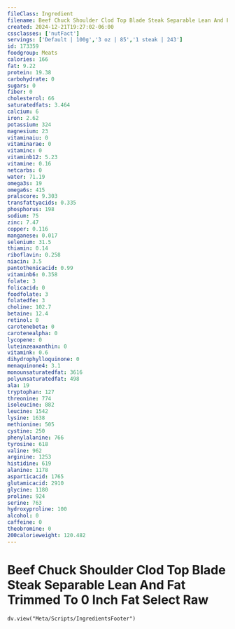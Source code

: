 ```yaml
---
fileClass: Ingredient
filename: Beef Chuck Shoulder Clod Top Blade Steak Separable Lean And Fat Trimmed To 0 Inch Fat Select Raw
created: 2024-12-21T19:27:02-06:00
cssclasses: ['nutFact']
servings: ['Default | 100g','3 oz | 85','1 steak | 243']
id: 173359
foodgroup: Meats
calories: 166
fat: 9.22
protein: 19.38
carbohydrate: 0
sugars: 0
fiber: 0
cholesterol: 66
saturatedfats: 3.464
calcium: 6
iron: 2.62
potassium: 324
magnesium: 23
vitaminaiu: 0
vitaminarae: 0
vitaminc: 0
vitaminb12: 5.23
vitamine: 0.16
netcarbs: 0
water: 71.19
omega3s: 19
omega6s: 415
pralscore: 9.303
transfattyacids: 0.335
phosphorus: 198
sodium: 75
zinc: 7.47
copper: 0.116
manganese: 0.017
selenium: 31.5
thiamin: 0.14
riboflavin: 0.258
niacin: 3.5
pantothenicacid: 0.99
vitaminb6: 0.358
folate: 3
folicacid: 0
foodfolate: 3
folatedfe: 3
choline: 102.7
betaine: 12.4
retinol: 0
carotenebeta: 0
carotenealpha: 0
lycopene: 0
luteinzeaxanthin: 0
vitamink: 0.6
dihydrophylloquinone: 0
menaquinone4: 3.1
monounsaturatedfat: 3616
polyunsaturatedfat: 498
ala: 19
tryptophan: 127
threonine: 774
isoleucine: 882
leucine: 1542
lysine: 1638
methionine: 505
cystine: 250
phenylalanine: 766
tyrosine: 618
valine: 962
arginine: 1253
histidine: 619
alanine: 1178
asparticacid: 1765
glutamicacid: 2910
glycine: 1180
proline: 924
serine: 763
hydroxyproline: 100
alcohol: 0
caffeine: 0
theobromine: 0
200calorieweight: 120.482
---
```


# Beef Chuck Shoulder Clod Top Blade Steak Separable Lean And Fat Trimmed To 0 Inch Fat Select Raw

```dataviewjs
dv.view("Meta/Scripts/IngredientsFooter")
```
